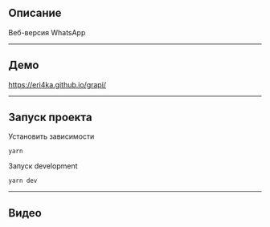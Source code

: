 ## Описание

Веб-версия WhatsApp

---

## Демо

https://eri4ka.github.io/grapi/

---

## Запуск проекта

Установить зависимости

```
yarn
```

Запуск development

```
yarn dev
```

---

## Видео
